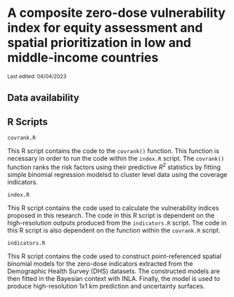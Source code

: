 # A composite zero-dose vulnerability index for equity assessment and spatial prioritization in low and middle-income countries
<sub>Last edited: 04/04/2023</sub>

## Data availability

## R Scripts

`covrank.R`

This R script contains the code to the `covrank()` function. This function is necessary in order to run the code within the `index.R` script. The `covrank()` function ranks the risk factors using their predictive $R^2$ statistics by fitting simple binomial regression modelsd to cluster level data using the coverage indicators.

`index.R`

This R script contains the code used to calculate the vulnerability indices proposed in this research. The code in this R script is dependent on the high-resolution outputs produced from the `indicators.R` script. The code in this R script is also dependent on the function within the `covrank.R` script.

`indicators.R`

This R script contains the code used to construct point-referenced spatial binomial models for the zero-dose indicators extracted from the Demographic Health Survey (DHS) datasets. The constructed models are then fitted in the Bayesian context with INLA. Finally, the model is used to produce high-resolution 1x1 km prediction and uncertainty surfaces.
